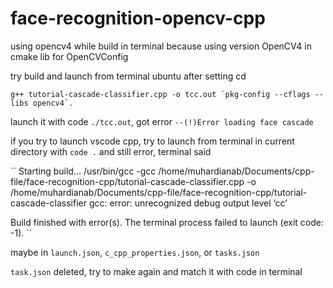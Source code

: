 # face-recognition-opencv-cpp

using opencv4 while build in terminal because using version OpenCV4 in cmake lib for OpenCVConfig

try build and launch from terminal ubuntu after setting cd

``g++ tutorial-cascade-classifier.cpp -o tcc.out `pkg-config --cflags --libs opencv4`.``

launch it with code `./tcc.out`, got error `--(!)Error loading face cascade`

if you try to launch vscode cpp, try to launch from terminal in current directory with `code .`
and still error, terminal said

``
Starting build...
/usr/bin/gcc -gcc /home/muhardianab/Documents/cpp-file/face-recognition-cpp/tutorial-cascade-classifier.cpp -o /home/muhardianab/Documents/cpp-file/face-recognition-cpp/tutorial-cascade-classifier
gcc: error: unrecognized debug output level ‘cc’

Build finished with error(s).
The terminal process failed to launch (exit code: -1).
``

maybe in `launch.json`, `c_cpp_properties.json`, or `tasks.json`

`task.json` deleted, try to make again and match it with code in terminal
